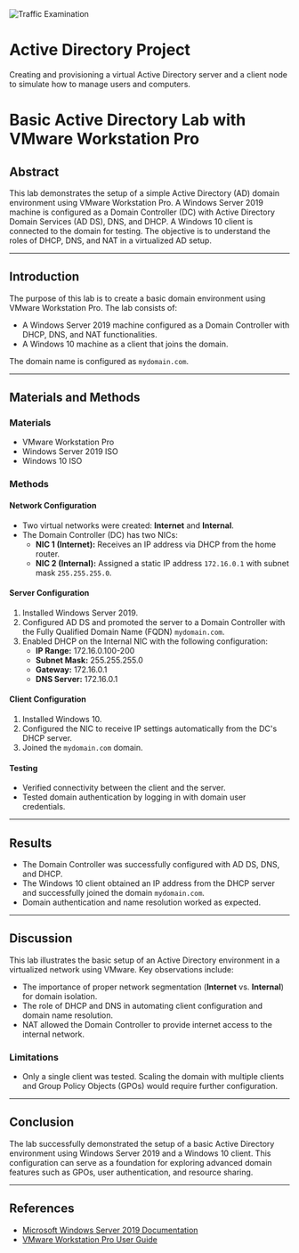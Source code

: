 <img src="https://www.safesystems.com/wp-content/uploads/2020/04/Microsofts-LDAP-Security-Update-and-the-Impact-on-Financial-Institutions-Today-Header-Blog-Image.png" alt="Traffic Examination"/>


<h1>Active Directory Project</h1>
Creating and provisioning a virtual Active Directory server and a client node to simulate how to manage users and computers. <br />

# Basic Active Directory Lab with VMware Workstation Pro

## Abstract

This lab demonstrates the setup of a simple Active Directory (AD) domain environment using VMware Workstation Pro. A Windows Server 2019 machine is configured as a Domain Controller (DC) with Active Directory Domain Services (AD DS), DNS, and DHCP. A Windows 10 client is connected to the domain for testing. The objective is to understand the roles of DHCP, DNS, and NAT in a virtualized AD setup.

---

## Introduction

The purpose of this lab is to create a basic domain environment using VMware Workstation Pro. The lab consists of:

- A Windows Server 2019 machine configured as a Domain Controller with DHCP, DNS, and NAT functionalities.
- A Windows 10 machine as a client that joins the domain.

The domain name is configured as `mydomain.com`.

---

## Materials and Methods

### Materials
- VMware Workstation Pro
- Windows Server 2019 ISO
- Windows 10 ISO

### Methods

#### Network Configuration
- Two virtual networks were created: **Internet** and **Internal**.
- The Domain Controller (DC) has two NICs:
  - **NIC 1 (Internet):** Receives an IP address via DHCP from the home router.
  - **NIC 2 (Internal):** Assigned a static IP address `172.16.0.1` with subnet mask `255.255.255.0`.

#### Server Configuration
1. Installed Windows Server 2019.
2. Configured AD DS and promoted the server to a Domain Controller with the Fully Qualified Domain Name (FQDN) `mydomain.com`.
3. Enabled DHCP on the Internal NIC with the following configuration:
   - **IP Range:** 172.16.0.100-200
   - **Subnet Mask:** 255.255.255.0
   - **Gateway:** 172.16.0.1
   - **DNS Server:** 172.16.0.1

#### Client Configuration
1. Installed Windows 10.
2. Configured the NIC to receive IP settings automatically from the DC's DHCP server.
3. Joined the `mydomain.com` domain.

#### Testing
- Verified connectivity between the client and the server.
- Tested domain authentication by logging in with domain user credentials.

---

## Results

- The Domain Controller was successfully configured with AD DS, DNS, and DHCP.
- The Windows 10 client obtained an IP address from the DHCP server and successfully joined the domain `mydomain.com`.
- Domain authentication and name resolution worked as expected.

---

## Discussion

This lab illustrates the basic setup of an Active Directory environment in a virtualized network using VMware. Key observations include:

- The importance of proper network segmentation (**Internet** vs. **Internal**) for domain isolation.
- The role of DHCP and DNS in automating client configuration and domain name resolution.
- NAT allowed the Domain Controller to provide internet access to the internal network.

### Limitations
- Only a single client was tested. Scaling the domain with multiple clients and Group Policy Objects (GPOs) would require further configuration.

---

## Conclusion

The lab successfully demonstrated the setup of a basic Active Directory environment using Windows Server 2019 and a Windows 10 client. This configuration can serve as a foundation for exploring advanced domain features such as GPOs, user authentication, and resource sharing.

---

## References

- [Microsoft Windows Server 2019 Documentation](https://docs.microsoft.com/en-us/windows-server/)
- [VMware Workstation Pro User Guide](https://www.vmware.com/products/workstation-pro.html)
